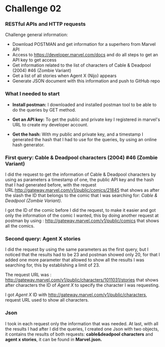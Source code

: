 # Challenge 02
### RESTful APIs and HTTP requests

Challenge general information:

* Download POSTMAN and get information for a superhero from Marvel API
* Access to https://developer.marvel.com/docs and do all steps to get an API key to get access
* Get information related to the list of characters of Cable & Deadpool (2004) #46 (Zombie Variant)
* Get a list of all stories when Agent X (Nijo) appears
* Generate JSON document with this information and push to GitHub repo

### What I needed to start

* **Install postman:** I downloaded and installed postman tool to be able to do the queries by GET method. 

* **Get an API key:** To get the public and private key I registered in marvel's URL to create my developer account.

* **Get the hash:** With my public and private key, and a timestamp I generated the hash that I had to use for the queries, by using an online hash generator.


### First query: Cable & Deadpool characters (2004) #46 (Zombie Variant)

I did the request to get the information of Cable & Deadpool characters by using as parameters a timestamp of one, the public API key and the hash that I had generated before, with the request URL:http://gateway.marvel.com/v1/public/comics/21845 that shows as after the slash the ID that belongs to the comic that I was searching for: *Cable & Deadpool (Zombie Variant)*. 

I got the ID of the comic before I did the request, to make it easier and got only the information of the comic I wanted, this by doing another request at postman by using : http://gateway.marvel.com/v1/public/comics that shows all the comics.


### Second query: Agent X stories

I did the request by using the same parameters as the first query, but I noticed that the results had to be 23 and postman showed only 20, 
for that I added one more parameter that allowed to show all the results I was searching for, this by establishing a limit of 23. 

The request URL was : http://gateway.marvel.com/v1/public/characters/1011031/stories that shows after characters the ID of *Agent X* to specify the character I was requesting.

I got *Agent X* ID with http://gateway.marvel.com/v1/public/characters, request URL used to show all characters. 


### Json

I took in each request only the information that was needed. At last, with all the results I had after I did the queries, I created one Json with two objects, it contains the results of both requests: **cable&deadpool characters** and **agent x stories**, it can be found in **Marvel.json.**
